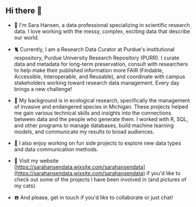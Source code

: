 ## Hi there 👋

* 🌟  I'm Sara Hansen, a data professional specializing in scientific research data. I love working with the messy, complex, exciting data that describe our world. 

* :cat2:  Currently, I am a Research Data Curator at Purdue's institutional respository, Purdue University Research Repository (PURR). I curate data and metadata for long-term preservation, consult with researchers to help make their published information more FAIR (Findable, Accessible, Interoperable, and Reusable), and coordinate with campus stakeholders working toward research data management. Every day brings a new challenge!

* :deciduous_tree:  My background is in ecological research, specifically the management of invasive and endangered species in Michigan. These projects helped me gain various technical skills and insights into the connections between data and the people who generate them. I worked with R, SQL, and other programs to manage databases, build machine learning models, and communicate my results to broad audiences.

* 💚  I also enjoy working on fun side projects to explore new data types and data communication methods.

* 💁  Visit my website [https://sarahansendata.wixsite.com/sarahansendata](https://sarahansendata.wixsite.com/sarahansendata) if you'd like to check out some of the projects I have been involved in (and pictures of my cats). 

* :telephone:  And please, get in touch if you'd like to collaborate or just chat!


